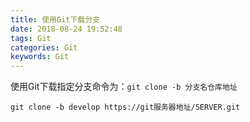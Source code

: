 ```yaml
---
title: 使用Git下载分支
date: 2018-08-24 19:52:48
tags: Git
categories: Git
keywords: Git
---
```


使用Git下载指定分支命令为：`git clone -b 分支名仓库地址`

```
git clone -b develop https://git服务器地址/SERVER.git
```